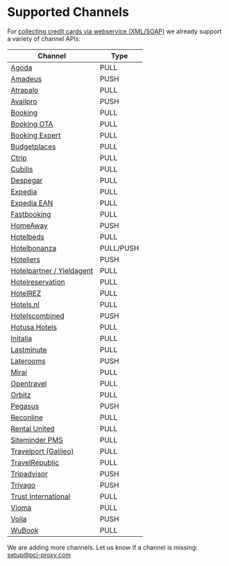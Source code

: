 # Supported Channels

For [collecting credit cards via webservice \(XML/SOAP\)](webservice.html) we already support a variety of channel APIs:

| Channel | Type |
| --- | --- |
| [Agoda](https://www.agoda.com) | PULL |
| [Amadeus](http://www.amadeus.com/) | PUSH |
| [Atrapalo](https://www.atrapalo.com/) | PULL |
| [Availpro](http://site.availpro.com/) | PUSH |
| [Booking](https://www.booking.com/) | PULL |
| [Booking OTA](https://www.booking.com/) | PULL |
| [Booking Expert](http://www.bookingexpert.it/) | PULL |
| [Budgetplaces](http://www.budgetplaces.com/) | PULL |
| [Ctrip](http://english.ctrip.com/) | PULL |
| [Cubilis](http://www.cubilis.com/) | PULL |
| [Despegar](http://www.us.despegar.com/) | PULL |
| [Expedia](https://www.expedia.com) | PULL |
| [Expedia EAN](http://www.ean.com/) | PULL |
| [Fastbooking](http://www.fastbooking.com/products/) | PULL |
| [HomeAway](https://www.homeaway.com/) | PUSH |
| [Hotelbeds](https://www.hotelbeds.com/home) | PULL |
| [Hotelbonanza](https://www.hotelbonanza.com/) | PULL/PUSH |
| [Hoteliers](https://www.hoteliers.com) | PUSH |
| [Hotelpartner / Yieldagent](http://www.hotelpartner-ym.com/de/) | PULL |
| [Hotelreservation](https://www.hotelreservation.com/) | PULL |
| [HotelREZ](https://www.hotelrez.net/) | PULL |
| [Hotels.nl](http://www.hotels.nl/) | PULL |
| [Hotelscombined](https://www.hotelscombined.com) | PUSH |
| [Hotusa Hotels](http://www.hotusa.com/) | PULL |
| [Initalia](http://www.initalia.it/) | PULL |
| [Lastminute](http://www.lastminute.com/) | PULL |
| [Laterooms](http://www.laterooms.com/) | PUSH |
| [Mirai](https://es.mirai.com/) | PULL |
| [Opentravel](http://opentravel.com/) | PULL |
| [Orbitz](https://www.orbitz.com/) | PULL |
| [Pegasus](http://www.pegasus.io/) | PUSH |
| [Reconline](https://www.reconline.com/) | PULL |
| [Rental United](http://rentalsunited.com) | PULL |
| [Siteminder PMS](http://www.siteminder.com) | PULL |
| [Travelport \(Galileo\)](https://www.travelport.com) | PULL |
| [TravelRepublic](https://www.travelrepublic.co.uk/) | PULL |
| [Tripadvisor](http://developer-tripadvisor.com/connectivity-solutions/instant-booking-api/documentation/booking_submit/) | PUSH |
| [Trivago](https://www.trivago.com/) | PUSH |
| [Trust International](https://www.sabrehospitality.com/trust-now-sabre/) | PULL |
| [Vioma](https://www.vioma.de/) | PULL |
| [Voila](https://www.voilahotels.com/) | PUSH |
| [WuBook](http://en.wubook.net/) | PULL |

We are adding more channels. Let us know if a channel is missing: [setup@pci-proxy.com](mailto:setup@pci-proxy.com)

